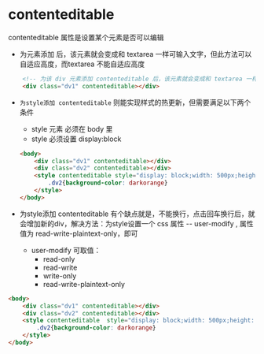 # contenteditable 

contenteditable 属性是设置某个元素是否可以编辑

- 为元素添加   后，该元素就会变成和 textarea 一样可输入文字，但此方法可以自适应高度，而textarea 不能自适应高度
```html
    <!-- 为该 div 元素添加 contenteditable 后，该元素就会变成和 textarea 一样可输入文字 -->
    <div class="dv1" contenteditable></div>
```

- `为style添加 contenteditable` 则能实现样式的热更新，但需要满足以下两个条件
    - style 元素 必须在 body 里
    - style 必须设置 display:block
    ```html
    <body>
        <div class="dv1" contenteditable></div>
        <div class="dv2" contenteditable></div>
        <style contenteditable style="display: block;width: 500px;height: 200px;">
            .dv2{background-color: darkorange}
        </style>
    </body>
    ```

- 为style添加 contenteditable 有个缺点就是，不能换行，点击回车换行后，就会增加新的div，解决方法：为style设置一个 css 属性 -- user-modify , 属性值为 read-write-plaintext-only，即可
    - user-modify 可取值：
        - read-only
        - read-write
        - write-only
        - read-write-plaintext-only
```html
<body>
    <div class="dv1" contenteditable></div>
    <div class="dv2" contenteditable></div>
    <style contenteditable  style="display: block;width: 500px;height: 200px;-webkit-user-modify:read-write-plaintext-only">
        .dv2{background-color: darkorange}
    </style>
</body>
```